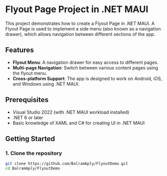 # Flyout Page Project in .NET MAUI

This project demonstrates how to create a Flyout Page in .NET MAUI. A Flyout Page is used to implement a side menu (also known as a navigation drawer), which allows navigation between different sections of the app.

## Features

- **Flyout Menu**: A navigation drawer for easy access to different pages.
- **Multi-page Navigation**: Switch between various content pages using the flyout menu.
- **Cross-platform Support**: The app is designed to work on Android, iOS, and Windows using .NET MAUI.

## Prerequisites

- Visual Studio 2022 (with .NET MAUI workload installed)
- .NET 6 or later
- Basic knowledge of XAML and C# for creating UI in .NET MAUI

## Getting Started

### 1. **Clone the repository**
   ```bash
   git clone https://github.com/BalramAply/FlyoutDemo.git
   cd BalramAply/FlyoutDemo
